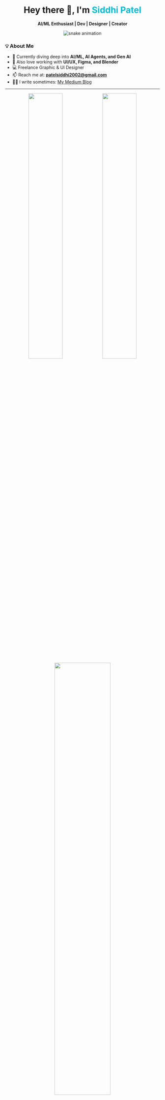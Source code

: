<!-- Stylish header without border -->
<div align="center">
  <h1>Hey there 👋, I'm <span style="color:#00bcd4;">Siddhi Patel</span></h1>
  <p><strong>AI/ML Enthusiast | Dev | Designer | Creator</strong></p>
</div>

<!-- Tech Snake Animation -->
<div align="center">
  <img src="https://github.com/siddhiipatell/siddhiipatell/assets/67776005/aa2aee8c-e13f-4a56-b3be-e2063128c3b4" alt="snake animation" />
</div>

<!-- About Me Section -->
### 💡 About Me  
- 🤖 Currently diving deep into **AI/ML, AI Agents, and Gen AI**  
- 🎨 Also love working with **UI/UX, Figma, and Blender**  
- 💻 Freelance Graphic & UI Designer  
- 📫 Reach me at: **patelsiddhi2002@gmail.com**  
- ✍🏻 I write sometimes: [My Medium Blog](https://medium.com/@siddhiipatell)

---

<!-- GitHub Stats -->
<div align="center">
  <img src="https://github-readme-stats.vercel.app/api?username=siddhiipatell&theme=tokyonight&show_icons=true&count_private=true" width="47%"/>
  <img src="https://github-readme-streak-stats.herokuapp.com/?user=siddhiipatell&theme=tokyonight&hide_border=true" width="47%"/>
  <br><br>
  <img src="https://github-readme-stats.vercel.app/api/top-langs/?username=siddhiipatell&theme=tokyonight&layout=compact&langs_count=10&hide_border=true" width="60%" />
</div>

---

<!-- Tech Stack Section -->
### 🧠 Technologies & Tools  
<p align="center">
  <img src="https://skillicons.dev/icons?i=python,tensorflow,pytorch,jupyter,aws,docker,linux,git,github,jenkins,azure,gcp,figma,blender,ps,ai,xd,html,css,js,react,nodejs,mongodb,mysql,cpp,java,c,vscode&perline=14" />
</p>

---

<!-- Connect With Me -->
### 🤝 Let's Connect  
<p align="center">
  <a href="https://www.linkedin.com/in/siddhiipatell/" target="_blank"><img src="https://user-images.githubusercontent.com/88904952/234979284-68c11d7f-1acc-4f0c-ac78-044e1037d7b0.png" height="40"/></a>
  <a href="https://twitter.com/siddhiipatell" target="_blank"><img src="https://user-images.githubusercontent.com/88904952/234980676-61bfb021-ecc8-48f7-88e6-34c1b06c4a58.png" height="40"/></a>
</p>

---

<!-- Profile Views -->
<div align="center">
  <img src="https://visitcount.itsvg.in/api?id=siddhiipatell&icon=3&color=6" />
</div>
